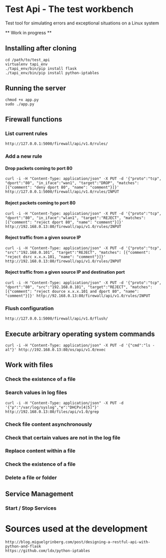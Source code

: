 # Test Api - The test workbench 
Test tool for simulating errors and exceptional situations on a Linux system

** Work in progress **

## Installing after cloning

```
cd /path/to/test_api
virtualenv tapi_env
./tapi_env/bin/pip install flask
./tapi_env/bin/pip install python-iptables
```

## Running the server
```
chmod +x app.py
sudo ./app.py
```

## Firewall functions

### List current rules

```
http://127.0.0.1:5000/firewall/api/v1.0/rules/
```

### Add a new rule

#### Drop packets coming to port 80
```
curl -i -H "Content-Type: application/json" -X PUT -d '{"proto":"tcp", "dport":"80", "in_iface":"wan1", "target":"DROP", "matches": [{"comment": "deny dport 80", "name": "comment"}]}' http://127.0.0.1:5000/firewall/api/v1.0/rules/INPUT
```

#### Reject packets coming to port 80
```
curl -i -H "Content-Type: application/json" -X PUT -d '{"proto":"tcp", "dport":"80", "in_iface":"wlan1", "target":"REJECT", "matches": [{"comment": "reject dport 80", "name": "comment"}]}' http://192.168.0.13:80/firewall/api/v1.0/rules/INPUT
```

#### Reject traffic from a given source IP
```
curl -i -H "Content-Type: application/json" -X PUT -d '{"proto":"tcp", "src":"192.168.0.101", "target":"REJECT", "matches": [{"comment": "reject dsrc x.x.x.101, "name": "comment"}]}' http://192.168.0.13:80/firewall/api/v1.0/rules/INPUT
```

#### Reject traffic from a given source IP and destination port
```
curl -i -H "Content-Type: application/json" -X PUT -d '{"proto":"tcp", "dport":"80", "src":"192.168.0.101", "target":"REJECT", "matches": [{"comment": "reject dource x.x.x.101 and dport 80", "name": "comment"}]}' http://92.168.0.13:80/firewall/api/v1.0/rules/INPUT
```

### Flush configuration 

```
http://127.0.0.1:5000/firewall/api/v1.0/flush/
```

## Execute arbitrary operating system commands
```
curl -i -H "Content-Type: application/json" -X PUT -d '{"cmd":"ls -al"}' http://192.168.0.13:80/os/api/v1.0/exec
```

## Work with files
### Check the existence of a file
### Search values in log files
```
curl -i -H "Content-Type: application/json" -X PUT -d '{"p":"/var/log/syslog","e":"DHCPv[4|5]"}' http://192.168.0.13:80/files/api/v1.0/grep
```
### Check file content asynchronously
### Check that certain values are not in the log file
### Replace content within a file
### Check the existence of a file
### Delete a file or folder

## Service Management
### Start / Stop Services

# Sources used at the development

```
http://blog.miguelgrinberg.com/post/designing-a-restful-api-with-python-and-flask
https://github.com/ldx/python-iptables
```

